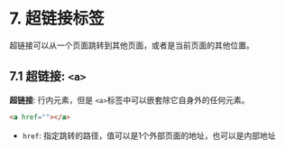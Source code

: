 # 7. 超链接标签

超链接可以从一个页面跳转到其他页面，或者是当前页面的其他位置。

## 7.1 超链接: `<a>`
**超链接**: 行内元素，但是 `<a>`标签中可以嵌套除它自身外的任何元素。

```html
<a href=""></a>
```

* `href`: 指定跳转的路径，值可以是1个外部页面的地址，也可以是内部地址

